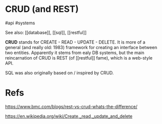 # CRUD (and REST)

#api #systems

See also: [[database]], [[sql]], [[restful]]


**CRUD** stands for CREATE - READ - UPDATE - DELETE. It is more of a general (and really old: 1983) framework for creating an interface between two entities. Apparently it stems from ealy DB systems, but the main reincarnation of CRUD is REST (of [[restful]] fame), which is a web-style API.

SQL was also originally based on / inspired by CRUD.

# Refs

https://www.bmc.com/blogs/rest-vs-crud-whats-the-difference/

https://en.wikipedia.org/wiki/Create,_read,_update_and_delete